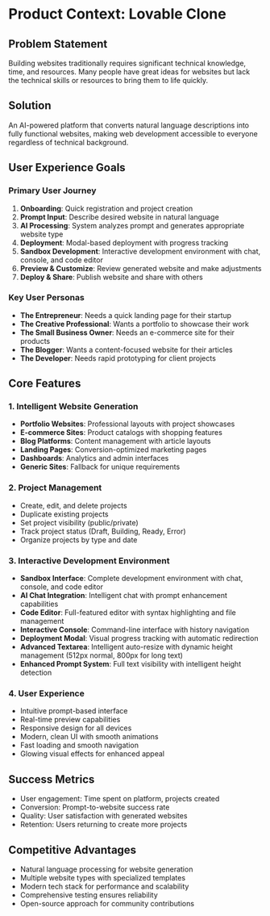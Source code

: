 # Product Context: Lovable Clone

## Problem Statement
Building websites traditionally requires significant technical knowledge, time, and resources. Many people have great ideas for websites but lack the technical skills or resources to bring them to life quickly.

## Solution
An AI-powered platform that converts natural language descriptions into fully functional websites, making web development accessible to everyone regardless of technical background.

## User Experience Goals

### Primary User Journey
1. **Onboarding**: Quick registration and project creation
2. **Prompt Input**: Describe desired website in natural language
3. **AI Processing**: System analyzes prompt and generates appropriate website type
4. **Deployment**: Modal-based deployment with progress tracking
5. **Sandbox Development**: Interactive development environment with chat, console, and code editor
6. **Preview & Customize**: Review generated website and make adjustments
7. **Deploy & Share**: Publish website and share with others

### Key User Personas
- **The Entrepreneur**: Needs a quick landing page for their startup
- **The Creative Professional**: Wants a portfolio to showcase their work
- **The Small Business Owner**: Needs an e-commerce site for their products
- **The Blogger**: Wants a content-focused website for their articles
- **The Developer**: Needs rapid prototyping for client projects

## Core Features

### 1. Intelligent Website Generation
- **Portfolio Websites**: Professional layouts with project showcases
- **E-commerce Sites**: Product catalogs with shopping features
- **Blog Platforms**: Content management with article layouts
- **Landing Pages**: Conversion-optimized marketing pages
- **Dashboards**: Analytics and admin interfaces
- **Generic Sites**: Fallback for unique requirements

### 2. Project Management
- Create, edit, and delete projects
- Duplicate existing projects
- Set project visibility (public/private)
- Track project status (Draft, Building, Ready, Error)
- Organize projects by type and date

### 3. Interactive Development Environment
- **Sandbox Interface**: Complete development environment with chat, console, and code editor
- **AI Chat Integration**: Intelligent chat with prompt enhancement capabilities
- **Code Editor**: Full-featured editor with syntax highlighting and file management
- **Interactive Console**: Command-line interface with history navigation
- **Deployment Modal**: Visual progress tracking with automatic redirection
- **Advanced Textarea**: Intelligent auto-resize with dynamic height management (512px normal, 800px for long text)
- **Enhanced Prompt System**: Full text visibility with intelligent height detection

### 4. User Experience
- Intuitive prompt-based interface
- Real-time preview capabilities
- Responsive design for all devices
- Modern, clean UI with smooth animations
- Fast loading and smooth navigation
- Glowing visual effects for enhanced appeal

## Success Metrics
- User engagement: Time spent on platform, projects created
- Conversion: Prompt-to-website success rate
- Quality: User satisfaction with generated websites
- Retention: Users returning to create more projects

## Competitive Advantages
- Natural language processing for website generation
- Multiple website types with specialized templates
- Modern tech stack for performance and scalability
- Comprehensive testing ensures reliability
- Open-source approach for community contributions
